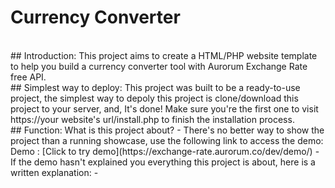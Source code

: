 # Currency Converter
<br/>
## Introduction:
This project aims to create a HTML/PHP website template to help you build a currency converter tool with Aurorum Exchange Rate free API.
<br/>
## Simplest way to deploy:
This project was built to be a ready-to-use project, the simplest way to depoly this project is clone/download this project to your server, and, It's done! Make sure you're the first one to visit https://your website's url/install.php to finish the installation process.
<br />
## Function: What is this project about?
- There's no better way to show the project than a running showcase, use the following link to access the demo:
Demo : [Click to try demo](https://exchange-rate.aurorum.co/dev/demo/)
- If the demo hasn't explained you everything this project is about, here is a written explanation:
- 

